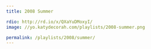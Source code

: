 ```yaml
---
title: 2008 Summer

rdio: http://rd.io/x/QXaYuDMoxyI/
image: //yo.katydecorah.com/playlists/2008-summer.png

permalink: /playlists/2008/summer/
---
```

